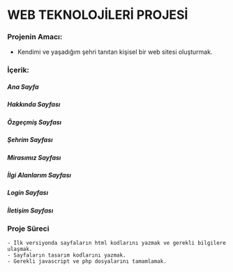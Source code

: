 # WEB TEKNOLOJİLERİ PROJESİ

###   Projenin Amacı:
- Kendimi ve yaşadığım şehri tanıtan kişisel bir web sitesi oluşturmak.


###   İçerik:

  ##### Ana Sayfa

  ##### Hakkında Sayfası

  ##### Özgeçmiş Sayfası    
    
  ##### Şehrim Sayfası  

  ##### Mirasımız Sayfası
  
  ##### İlgi Alanlarım Sayfası

  ##### Login Sayfası

  ##### İletişim Sayfası

###    Proje Süreci
  
    - İlk versiyonda sayfaların html kodlarını yazmak ve gerekli bilgilere ulaşmak.
    - Sayfaların tasarım kodlarını yazmak.
    - Gerekli javascript ve php dosyalarını tamamlamak.
